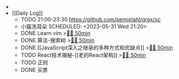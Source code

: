 -
- [[Daily Log]]
	- TODO 21:00-23:30 https://github.com/pemistahl/grex/sc
	- 小猫洗耳朵
	  SCHEDULED: <2023-05-31 Wed 21:20>
	- DONE Learn vim >[🍅🍅 50min](#agenda-pomo://?t=f-1685510539308-1500%2Cf-1685512716740-1500)
	- DONE 算法-搜索树 >[🍅🍅 50min](#agenda-pomo://?t=f-1685514943231-1500%2Cf-1685517209997-1500)
	- DONE [[JavaScript深入之继承的多种方式和优缺点]] >[🍅🍅 50min](#agenda-pomo://?t=f-1685519720655-1500%2Cf-1685522249256-1500)
	- TODO React技术揭秘-[[老的React架构]] >[🍅🍅 50min](#agenda-pomo://?t=f-1685528941244-1500%2Cf-1685542696001-1500)
	- TODO 正则
	- DONE 买票